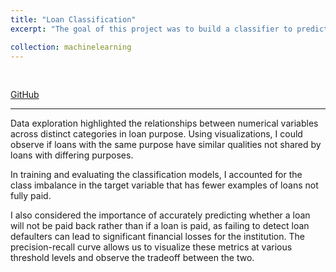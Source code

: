 ```yaml
---
title: "Loan Classification"
excerpt: "The goal of this project was to build a classifier to predict whether a loan will be paid back, based on a dataset containing information on the loan structure and the borrower. After a thorough data analysis, I built several classification models.<br/>"

collection: machinelearning
---
```

<br/>

[GitHub](https://github.com/ciDSproj/loan_classification)


---

Data exploration highlighted the relationships between numerical variables across distinct categories in loan purpose. Using visualizations, I could observe if loans with the same purpose have similar qualities not shared by loans with differing purposes.


In training and evaluating the classification models, I accounted for the class imbalance in the target variable  that has fewer examples of loans not fully paid. 





I also considered the importance of accurately predicting whether a loan will not be paid back rather than if a loan is paid, as failing to detect loan defaulters can lead to significant financial losses for the institution. The precision-recall curve allows us to visualize these metrics at various threshold levels and observe the tradeoff between the two.